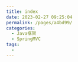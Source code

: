 ```yaml
---
title: index
date: 2023-02-27 09:25:04
permalink: /pages/a4bd99/
categories:
  - Java框架
  - SpringMVC
tags:
  - 
---
```

